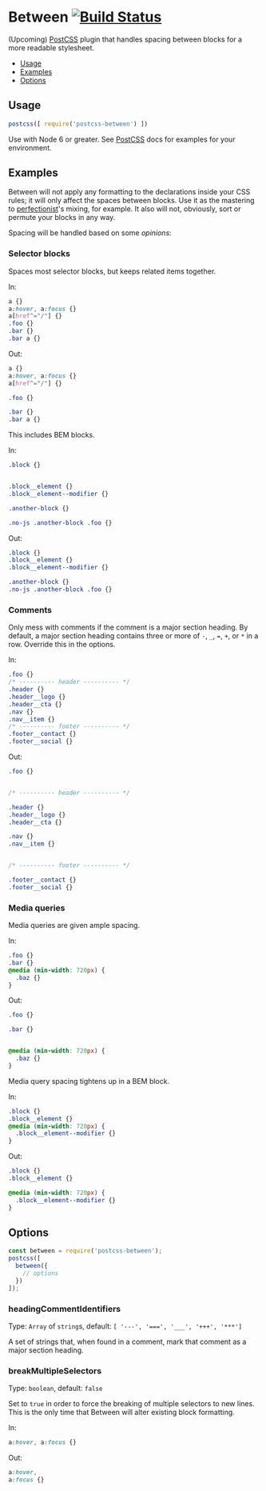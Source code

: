 # Between [![Build Status](https://travis-ci.org/tjgavlick/postcss-between.svg?branch=master)](https://travis-ci.org/tjgavlick/postcss-between)

(Upcoming) [PostCSS] plugin that handles spacing between blocks for a more readable stylesheet.

- [Usage](#usage)
- [Examples](#examples)
- [Options](#options)

## Usage

```js
postcss([ require('postcss-between') ])
```

Use with Node 6 or greater. See [PostCSS] docs for examples for your environment.

## Examples

Between will not apply any formatting to the declarations inside your CSS rules; it will only affect the spaces between blocks. Use it as the mastering to [perfectionist](https://www.npmjs.com/package/perfectionist)'s mixing, for example. It also will not, obviously, sort or permute your blocks in any way.

Spacing will be handled based on some *opinions*:

### Selector blocks

Spaces most selector blocks, but keeps related items together.

In:

```css
a {}
a:hover, a:focus {}
a[href^="/"] {}
.foo {}
.bar {}
.bar a {}
```

Out:

```css
a {}
a:hover, a:focus {}
a[href^="/"] {}

.foo {}

.bar {}
.bar a {}
```

This includes BEM blocks.

In:

```css
.block {}


.block__element {}
.block__element--modifier {}

.another-block {}

.no-js .another-block .foo {}
```

Out:

```css
.block {}
.block__element {}
.block__element--modifier {}

.another-block {}
.no-js .another-block .foo {}
```

### Comments

Only mess with comments if the comment is a major section heading. By default, a major section heading contains three or more of `-`, `_`, `=`, `+`, or `*` in a row. Override this in the options.

In:

```css
.foo {}
/* ---------- header ---------- */
.header {}
.header__logo {}
.header__cta {}
.nav {}
.nav__item {}
/* ---------- footer ---------- */
.footer__contact {}
.footer__social {}
```

Out:

```css
.foo {}


/* ---------- header ---------- */

.header {}
.header__logo {}
.header__cta {}

.nav {}
.nav__item {}


/* ---------- footer ---------- */

.footer__contact {}
.footer__social {}
```

### Media queries

Media queries are given ample spacing.

In:

```css
.foo {}
.bar {}
@media (min-width: 720px) {
  .baz {}
}
```

Out:

```css
.foo {}

.bar {}


@media (min-width: 720px) {
  .baz {}
}
```

Media query spacing tightens up in a BEM block.

In:

```css
.block {}
.block__element {}
@media (min-width: 720px) {
  .block__element--modifier {}
}
```

Out:

```css
.block {}
.block__element {}

@media (min-width: 720px) {
  .block__element--modifier {}
}
```

[PostCSS]: https://github.com/postcss/postcss


## Options

```js
const between = require('postcss-between');
postcss([
  between({
    // options
  })
]);
```

### headingCommentIdentifiers

Type: `Array` of `string`s, default: `[ '---', '===', '___', '+++', '***']`

A set of strings that, when found in a comment, mark that comment as a major section heading.

### breakMultipleSelectors

Type: `boolean`, default: `false`

Set to `true` in order to force the breaking of multiple selectors to new lines. This is the only time that Between will alter existing block formatting.

In:

```css
a:hover, a:focus {}
```

Out:

```css
a:hover,
a:focus {}
```
